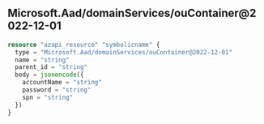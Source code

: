## Microsoft.Aad/domainServices/ouContainer@2022-12-01

```terraform
resource "azapi_resource" "symbolicname" {
  type = "Microsoft.Aad/domainServices/ouContainer@2022-12-01"
  name = "string"
  parent_id = "string"
  body = jsonencode({
    accountName = "string"
    password = "string"
    spn = "string"
  })
}

```

